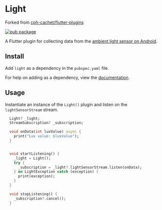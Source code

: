 # Light

Forked from [cph-cachet/flutter-plugins](https://github.com/cph-cachet/flutter-plugins)

[![pub package](https://img.shields.io/pub/v/light.svg)](https://pub.dartlang.org/packages/light)

A Flutter plugin for collecting data from the [ambient light sensor on Android](https://developer.android.com/guide/topics/sensors/sensors_environment#java).

## Install

Add `light` as a dependency in the `pubspec.yaml` file.

For help on adding as a dependency, view the [documentation](https://flutter.io/using-packages/).

## Usage

Instantiate an instance of the `Light()` plugin and listen on the `lightSensorStream` stream.

```dart
  Light? _light;
  StreamSubscription? _subscription;

  void onData(int luxValue) async {
    print("Lux value: $luxValue");
  }


  void startListening() {
    _light = Light();
    try {
      _subscription = _light?.lightSensorStream.listen(onData);
    } on LightException catch (exception) {
      print(exception);
    }
  }

  void stopListening() {
    _subscription?.cancel();
  }
```
